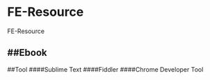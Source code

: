 # FE-Resource
FE-Resource

##Ebook
---
##Tool
####Sublime Text
####Fiddler
####Chrome Developer Tool
##
